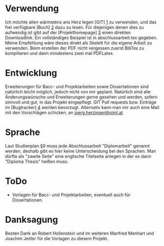 Verwendung
==========
Ich möchte allen wärmstens ans Herz legen [GIT] [1] zu verwenden, und das frei verfügbare [Buch] [2] dazu zu lesen. Für diejenigen denen dies zu aufwendig ist gibt auf der [Projekthomepage] [3] einen direkten Downloadlink.
Ein vollständiges Beispiel ist in abschlussarbeit.tex gegeben. Meine Empfehlung wäre dieses direkt als Skelett für die eigene Arbeit zu verwenden.
Beim erstellen der PDF nicht vergessen zuerst BibTex zu kompilieren und dann mindestens zwei mal PDFLatex.

Entwicklung
===========
Erweiterungen für Bacc- und Projektarbeiten sowie Dissertationen sind natürlich leicht möglich, jedoch nicht von mir geplant. Natürlich sind alle Änderungswünsche und Erweiterungen gerne gesehen und werden, sofern sinnvoll und gut, in das Projekt eingepflegt.
GIT Pull requests bzw. Einträge im [Bugtracker] [4] werden bevorzugt. Alternativ kann man mir auch eine Mail mit den Vorschlägen schicken, an joerg.herzinger@oiml.at

Sprache
=======
Laut Studienplan §9 muss jede Abschlussarbeit "Diplomarbeit" genannt werden, deshalb gibt es hier keine Unterscheidung bei den Sprachen. Man dürfte als "zweite Seite" eine englische Titelseite anlegen in der es dann "Diploma Thesis" heißen muss.

ToDo
====
* Vorlagen für Bacc- und Projektarbeiten, eventuell auch für Dissertationen.

Danksagung
==========
Besten Dank an Robert Hollenstein und im weiteren Manfred Menhart und Joachim Jeitler für die Vorlagen zu diesem Projekt.

[1]: http://git-scm.com/
[2]: http://git-scm.com/book
[3]: https://github.com/joerg/abschlussarbeit-tuwien-physik
[4]: https://github.com/joerg/abschlussarbeit-tuwien-physik/issues
